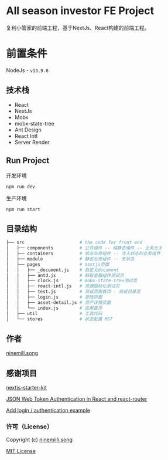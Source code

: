 # All season investor FE Project

复利小管家的前端工程，基于NextJs、React构建的前端工程。

# 前置条件
NodeJs - `v13.9.0`

## 技术栈

* React
* NextJs
* Mobx
* mobx-state-tree
* Ant Design
* React Intl
* Server Render

## Run Project

开发环境

```
npm run dev
```

生产环境

```
npm run start
```



## 目录结构

```bash
├── src                     # the code for front end
│   ├── components          # 公共组件 -- 纯静态组件 -- 业务无关
│   ├── containers          # 状态业务组件 -- 注入状态的业务组件
│   ├── module              # 静态业务组件 -- 无状态
│   ├── pages               # nextjs页面
│   │   ├── _document.js    # 自定义document
│   │   ├── antd.js         # 蚂蚁金服组件测试页
│   │   ├── clock.js        # mobx-state-tree测试页
│   │   ├── react-intl.js   # 资源国际化测试页
│   │   ├── test.js         # 测试页面首页 - 测试目录页
│   │   ├── login.js        # 登陆页面
│   │   ├── asset-detail.js # 资产详情页面
│   │   └── index.js        # 应用首页
│   ├── util                # 工具代码
│   └── stores              # 状态配置 MST
```

## 作者

[ninemill.song](https://github.com/ninemilli-song)

## 感谢项目

[nextjs-starter-kit](https://github.com/soulmachine/nextjs-starter-kit)

[JSON Web Token Authentication in React and react-router](https://hptechblogs.com/using-json-web-token-react/)

[Add login / authentication example](https://github.com/zeit/next.js/issues/153)

### 许可（License）

Copyright (c) [ninemilli.song](https://github.com/ninemilli-song)

[MIT License][MIT]

[MIT]: ./LICENSE "Mit License"
